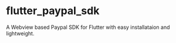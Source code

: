 # flutter_paypal_sdk

A Webview based Paypal SDK for Flutter with easy installataion and lightweight.

